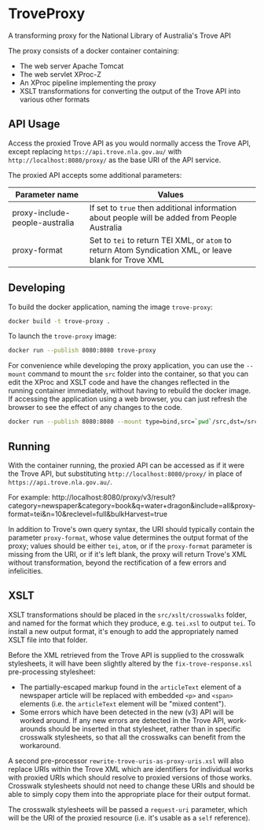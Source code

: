 # TroveProxy
A transforming proxy for the National Library of Australia's Trove API

The proxy consists of a docker container containing:
- The web server Apache Tomcat
- The web servlet XProc-Z
- An XProc pipeline implementing the proxy
- XSLT transformations for converting the output of the Trove API into various other formats 

## API Usage
Access the proxied Trove API as you would normally access the Trove API, except replacing 
`https://api.trove.nla.gov.au/` with `http://localhost:8080/proxy/` as the base URI of the API service.

The proxied API accepts some additional parameters:

|Parameter name|Values|
|------------------------|----------|
|proxy-include-people-australia|If set to `true` then additional information about people will be added from People Australia|
|proxy-format|Set to `tei` to return TEI XML, or `atom` to return Atom Syndication XML, or leave blank for Trove XML|


## Developing
To build the docker application, naming the image `trove-proxy`:

```bash
docker build -t trove-proxy .
```

To launch the `trove-proxy` image:
```bash
docker run --publish 8080:8080 trove-proxy 
```

For convenience while developing the proxy application, you can use the `--mount` command to 
mount the `src` folder into the container, so that you can edit the XProc and XSLT code and have the changes reflected in the running container 
immediately, without having to rebuild the docker image. If accessing the application using a web browser, you can just refresh the browser to
see the effect of any changes to the code.
```bash
docker run --publish 8080:8080 --mount type=bind,src=`pwd`/src,dst=/src trove-proxy
```

## Running
With the container running, the proxied API can be accessed as if it were the Trove API, but substituting 
`http://localhost:8080/proxy/` in place of `https://api.trove.nla.gov.au/`.  

For example: http://localhost:8080/proxy/v3/result?category=newspaper&category=book&q=water+dragon&include=all&proxy-format=tei&n=10&reclevel=full&bulkHarvest=true

In addition to Trove's own query syntax, the URI should typically contain the parameter `proxy-format`, 
whose value determines the output format of the proxy; values should be either `tei`, `atom`, or if the
`proxy-format` parameter is missing from the URI, or if it's left blank, the proxy will return Trove's XML 
without transformation, beyond the rectification of a few errors and infelicities.

## XSLT
XSLT transformations should be placed in the `src/xslt/crosswalks` folder, and named for the format which they produce, e.g. `tei.xsl` to output `tei`. To install a new output
format, it's enough to add the appropriately named XSLT file into that folder.

Before the XML retrieved from the Trove API is supplied to the crosswalk stylesheets, it will have been slightly altered by the `fix-trove-response.xsl` pre-processing stylesheet: 
- The partially-escaped markup found in the `articleText` element of a newspaper article will be replaced 
with embedded `<p>` and `<span>` elements (i.e. the `articleText` element will be "mixed content").
- Some errors which have been detected in the new (v3) API will be worked around.
If any new errors are detected in the Trove API, work-arounds should be inserted in that stylesheet, rather than in specific
crosswalk stylesheets, so that all the crosswalks can benefit from the workaround.

A second pre-processor `rewrite-trove-uris-as-proxy-uris.xsl` will also replace URIs within the Trove XML which 
are identifiers for individual works with proxied URIs which should resolve to proxied versions of those works. 
Crosswalk stylesheets should not need to change these URIs and should be able to simply copy them into the
appropriate place for their output format.

The crosswalk stylesheets will be passed a `request-uri` parameter, which will be the URI of the proxied resource 
(i.e. it's usable as a `self` reference).

